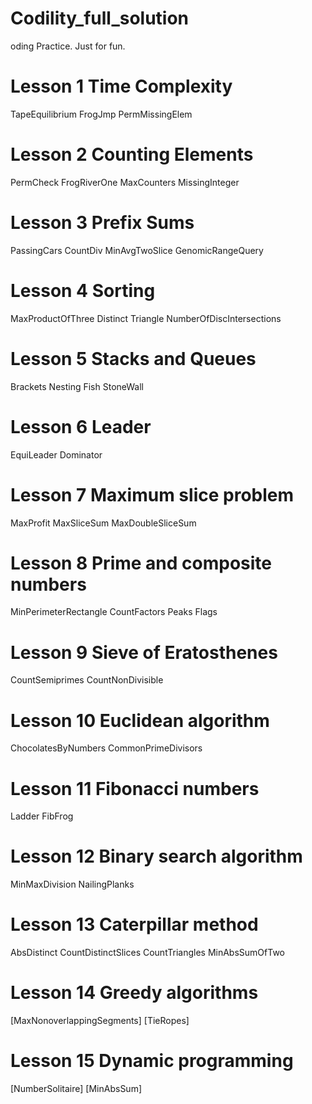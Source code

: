 # Codility_full_solution

oding Practice. Just for fun.

# Lesson 1 Time Complexity
TapeEquilibrium
FrogJmp
PermMissingElem
# Lesson 2 Counting Elements
PermCheck
FrogRiverOne
MaxCounters
MissingInteger
# Lesson 3 Prefix Sums
PassingCars
CountDiv
MinAvgTwoSlice
GenomicRangeQuery
# Lesson 4 Sorting
MaxProductOfThree
Distinct
Triangle
NumberOfDiscIntersections
# Lesson 5 Stacks and Queues
Brackets
Nesting
Fish
StoneWall
# Lesson 6 Leader
EquiLeader
Dominator
# Lesson 7 Maximum slice problem
MaxProfit
MaxSliceSum
MaxDoubleSliceSum
# Lesson 8 Prime and composite numbers
MinPerimeterRectangle
CountFactors
Peaks
Flags
# Lesson 9 Sieve of Eratosthenes
CountSemiprimes
CountNonDivisible
# Lesson 10 Euclidean algorithm
ChocolatesByNumbers
CommonPrimeDivisors
# Lesson 11 Fibonacci numbers
Ladder
FibFrog
# Lesson 12 Binary search algorithm
MinMaxDivision
NailingPlanks
# Lesson 13 Caterpillar method
AbsDistinct
CountDistinctSlices
CountTriangles
MinAbsSumOfTwo
# Lesson 14 Greedy algorithms
[MaxNonoverlappingSegments]
[TieRopes]
# Lesson 15 Dynamic programming
[NumberSolitaire]
[MinAbsSum]
